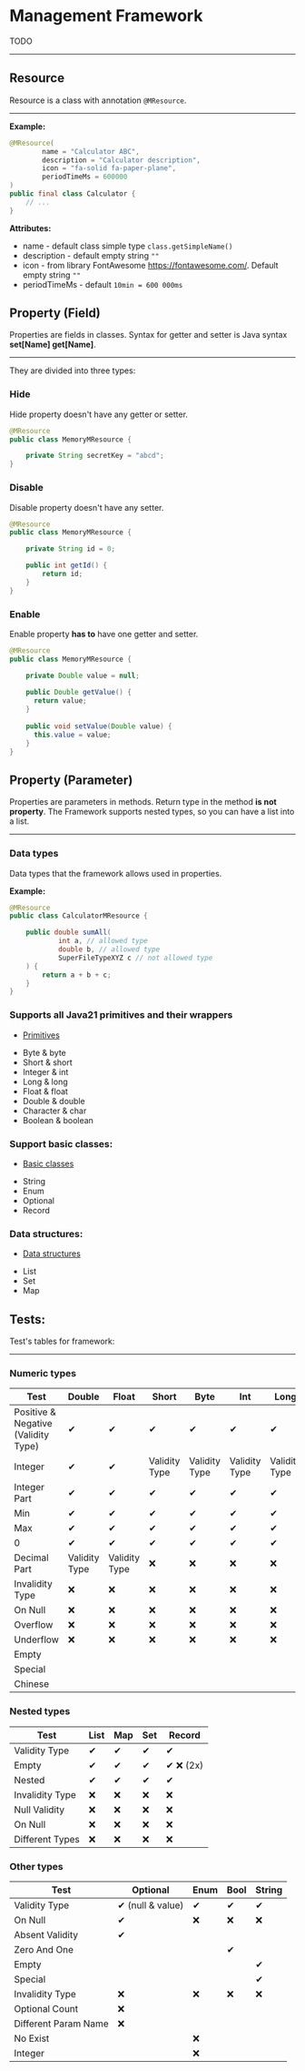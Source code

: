 # Management Framework

TODO

----------------------------------------------------------------------------

## Resource

Resource is a class with annotation ```@MResource```.

----------------------------------------------------

**Example:**

```java
@MResource(
        name = "Calculator ABC",
        description = "Calculator description",
        icon = "fa-solid fa-paper-plane",
        periodTimeMs = 600000
)
public final class Calculator {
    // ...
}
```

**Attributes:**

* name - default class simple type ```class.getSimpleName()```
* description - default empty string ```""```
* icon - from library FontAwesome https://fontawesome.com/. Default empty string ```""```
* periodTimeMs - default ```10min = 600 000ms```

## Property (Field)

Properties are fields in classes. Syntax for getter and setter is Java syntax **set[Name] get[Name]**.

--------------------------------------------------

They are divided into three types:
### Hide
Hide property doesn't have any getter or setter.

```java
@MResource
public class MemoryMResource {

    private String secretKey = "abcd";
}
```

### Disable
Disable property doesn't have any setter.

```java
@MResource
public class MemoryMResource {

    private String id = 0;

    public int getId() {
        return id;
    }
}
```

### Enable
Enable property **has to** have one getter and setter.

```java
@MResource
public class MemoryMResource {

    private Double value = null;
    
    public Double getValue() {
      return value;
    }
    
    public void setValue(Double value) {
      this.value = value;
    }
}
```

## Property (Parameter)

Properties are parameters in methods. Return type in the method **is not property**.
The Framework supports nested types, so you can have a list into a list.

--------------------------------------

### Data types
Data types that the framework allows used in properties.

**Example:**
```java
@MResource
public class CalculatorMResource {

    public double sumAll(
            int a, // allowed type
            double b, // allowed type
            SuperFileTypeXYZ c // not allowed type
    ) {
        return a + b + c;
    }
}
```

### Supports all Java21 primitives and their wrappers

- [Primitives](docs/readme/primitives.md)

* Byte & byte
* Short & short
* Integer & int
* Long & long
* Float & float
* Double & double
* Character & char
* Boolean & boolean

### Support basic classes:

- [Basic classes](docs/readme/basic-classes.md)

* String
* Enum
* Optional
* Record

### Data structures:

- [Data structures](docs/readme/data-structures.md)

* List
* Set
* Map

## Tests:

Test's tables for framework:

--------------------------------------

### Numeric types

| Test                                | Double         | Float          | Short  | Byte          | Int           | Long          | Char         |
|-------------------------------------|----------------|----------------|--------|---------------|---------------|---------------|--------------|
| Positive & Negative (Validity Type) | ✔              | ✔              | ✔      | ✔             | ✔             | ✔             | ✔            |
| Integer                             | ✔              | ✔              | Validity Type      | Validity Type             | Validity Type             | Validity Type             | ✔            |
| Integer Part                        | ✔              | ✔              | ✔      | ✔             | ✔             | ✔             | ✔            |
| Min                                 | ✔              | ✔              | ✔      | ✔             | ✔             | ✔             | ✔            |
| Max                                 | ✔              | ✔              | ✔      | ✔             | ✔             | ✔             | ✔            |
| 0                                   | ✔              | ✔              | ✔      | ✔             | ✔             | ✔             | ✔            |
| Decimal Part                        | Validity Type  | Validity Type  | ❌      | ❌             | ❌            | ❌             | ❌            |
| Invalidity Type                     | ❌             | ❌              | ❌      | ❌             | ❌            | ❌             | ❌            |
| On Null                             | ❌             | ❌              | ❌      | ❌             | ❌            | ❌             | ❌            |
| Overflow                            | ❌             | ❌              | ❌      | ❌             | ❌            | ❌             | ❌            |
| Underflow                           | ❌             | ❌              | ❌      | ❌             | ❌            | ❌             | ❌            |
| Empty                               |                |                |        |               |               |               | ✔            |
| Special                             |                |                |        |               |               |               | ✔            |
| Chinese                             |                |                |        |               |               |               | ✔            |

### Nested types
| Test            | List | Map  | Set  | Record        |
|-----------------|------|------|------|---------------|
| Validity Type   | ✔    | ✔    | ✔    | ✔             |
| Empty           | ✔    | ✔    | ✔    | ✔ ❌ (2x) |
| Nested          | ✔    | ✔    | ✔    | ✔             |
| Invalidity Type | ❌    | ❌    | ❌    | ❌             |
| Null Validity   | ❌    | ❌    | ❌    | ❌             |
| On Null         | ❌    | ❌    | ❌    | ❌             |
| Different Types | ❌    | ❌    | ❌    | ❌             |

### Other types

| Test                 | Optional         | Enum          | Bool         | String       |
|----------------------|------------------|---------------|--------------|--------------|
| Validity Type        | ✔ (null & value) | ✔             | ✔            | ✔            |
| On Null              | ✔                | ❌             | ❌            | ❌            |
| Absent Validity      | ✔                |               |              |              |
| Zero And One         |                  |               | ✔            |              |
| Empty                |                  |               |              | ✔            |
| Special              |                  |               |              | ✔            |
| Invalidity Type      | ❌                | ❌             | ❌            | ❌            |
| Optional Count       | ❌                |               |              |              |
| Different Param Name | ❌                |               |              |              |
| No Exist             |                  | ❌             |              |              |
| Integer              |                  | ❌             |              |              |
